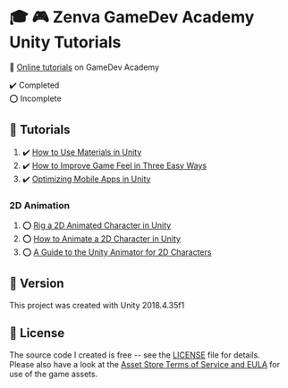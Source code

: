 # :mortar_board: :video_game: Zenva GameDev Academy Unity Tutorials

:link: [Online tutorials][tutorials] on GameDev Academy

:heavy_check_mark: Completed  
:o: Incomplete

## :beginner: Tutorials

1. :heavy_check_mark: [How to Use Materials in Unity](https://gamedevacademy.org/how-to-use-materials-in-unity/)
2. :heavy_check_mark: [How to Improve Game Feel in Three Easy Ways](https://gamedevacademy.org/game-feel-tutorial/)
3. :heavy_check_mark: [Optimizing Mobile Apps in Unity](https://gamedevacademy.org/unity-optimization-tutorial/)

### 2D Animation

1. :o: [Rig a 2D Animated Character in Unity](https://gamedevacademy.org/rig-a-2d-animated-character-in-unity/)
2. :o: [How to Animate a 2D Character in Unity](https://gamedevacademy.org/how-to-animate-a-2d-character-in-unity/)
3. :o: [A Guide to the Unity Animator for 2D Characters](https://gamedevacademy.org/a-guide-to-the-unity-animator-for-2d-characters/)

## :memo: Version

This project was created with Unity 2018.4.35f1

## :page_with_curl: License

The source code I created is free -- see the [LICENSE](UNLICENSE) file for details.  
Please also have a look at the [Asset Store Terms of Service and EULA](https://unity3d.com/legal/as_terms) for use of the game assets.

[tutorials]: https://gamedevacademy.org/category/unity-tutorials/

